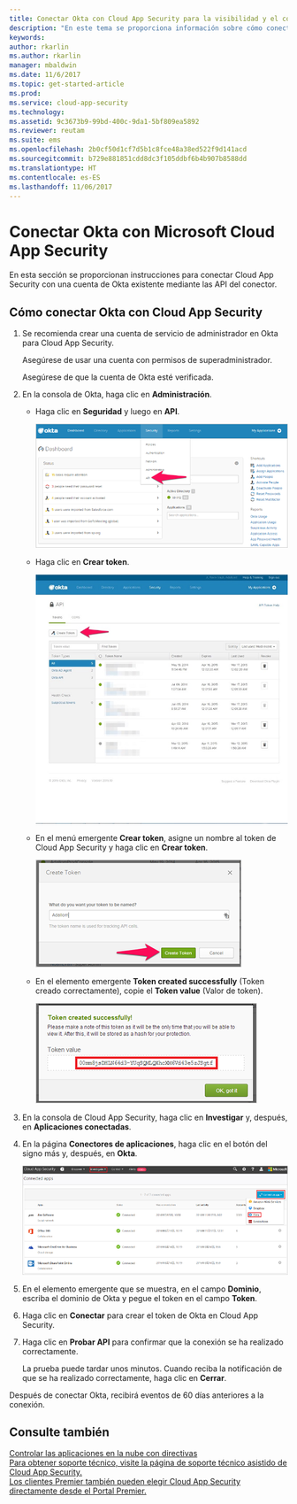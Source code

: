 ```yaml
---
title: Conectar Okta con Cloud App Security para la visibilidad y el control del uso | Microsoft Docs
description: "En este tema se proporciona información sobre cómo conectar la aplicación Okta con Cloud App Security mediante el conector de API."
keywords: 
author: rkarlin
ms.author: rkarlin
manager: mbaldwin
ms.date: 11/6/2017
ms.topic: get-started-article
ms.prod: 
ms.service: cloud-app-security
ms.technology: 
ms.assetid: 9c3673b9-99bd-400c-9da1-5bf809ea5892
ms.reviewer: reutam
ms.suite: ems
ms.openlocfilehash: 2b0cf50d1cf7d5b1c8fce48a38ed522f9d141acd
ms.sourcegitcommit: b729e881851cdd8dc3f105ddbf6b4b907b8588dd
ms.translationtype: HT
ms.contentlocale: es-ES
ms.lasthandoff: 11/06/2017
---
```

# <a name="connect-okta-to-microsoft-cloud-app-security"></a>Conectar Okta con Microsoft Cloud App Security
En esta sección se proporcionan instrucciones para conectar Cloud App Security con una cuenta de Okta existente mediante las API del conector.  
  
## <a name="how-to-connect-okta-to-cloud-app-security"></a>Cómo conectar Okta con Cloud App Security  
  
1.  Se recomienda crear una cuenta de servicio de administrador en Okta para Cloud App Security.  
  
     Asegúrese de usar una cuenta con permisos de superadministrador.  
  
     Asegúrese de que la cuenta de Okta esté verificada.  
  
2.  En la consola de Okta, haga clic en **Administración**.  
  
    -   Haga clic en **Seguridad** y luego en **API**.  
  
         ![API de Okta](./media/okta-api.png "API de Okta")  
  
    -   Haga clic en **Crear token**.  
  
         ![crear token de Okta](./media/okta-createtoken.jpg "crear token de Okta")  
  
    -   En el menú emergente **Crear token**, asigne un nombre al token de Cloud App Security y haga clic en **Crear token**.  
  
         ![menú emergente de token de Okta](./media/okta-token-popup.png "menú emergente de token de Okta")  
  
    -   En el elemento emergente **Token created successfully** (Token creado correctamente), copie el **Token value** (Valor de token).  
  
         ![valor de token de Okta](./media/okta-token-value.png "valor de token de Okta")  
  
3.  En la consola de Cloud App Security, haga clic en **Investigar** y, después, en **Aplicaciones conectadas**.  
  
4.  En la página **Conectores de aplicaciones**, haga clic en el botón del signo más y, después, en **Okta**.  
  
     ![conectar Okta](./media/connect-okta.png "conectar Okta")  
  
5.  En el elemento emergente que se muestra, en el campo **Dominio**, escriba el dominio de Okta y pegue el token en el campo **Token**.  
  
6.  Haga clic en **Conectar** para crear el token de Okta en Cloud App Security.  
  
7.  Haga clic en **Probar API** para confirmar que la conexión se ha realizado correctamente.  
  
     La prueba puede tardar unos minutos. Cuando reciba la notificación de que se ha realizado correctamente, haga clic en **Cerrar**.  
  
Después de conectar Okta, recibirá eventos de 60 días anteriores a la conexión.
  
## <a name="see-also"></a>Consulte también  
[Controlar las aplicaciones en la nube con directivas](control-cloud-apps-with-policies.md)   
[Para obtener soporte técnico, visite la página de soporte técnico asistido de Cloud App Security.](http://support.microsoft.com/oas/default.aspx?prid=16031)   
[Los clientes Premier también pueden elegir Cloud App Security directamente desde el Portal Premier.](https://premier.microsoft.com/)  
  
  